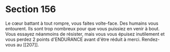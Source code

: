 # Section 156

Le cœur battant à tout rompre, vous faites volte-face. Des humains vous entourent. Ils sont trop nombreux pour que vous puissiez en venir à bout. Vous essayez néanmoins de résister, mais vous vous épuisez inutilement et vous perdez 2 points d'ENDURANCE avant d'être réduit à merci. Rendez-vous au [[207]].